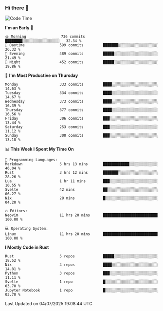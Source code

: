### Hi there 👋
<!--START_SECTION:waka-->
![Code Time](http://img.shields.io/badge/Code%20Time-712%20hrs%2041%20mins-blue)

**I'm an Early 🐤** 

```text
🌞 Morning                736 commits         ████████░░░░░░░░░░░░░░░░░   32.34 % 
🌆 Daytime                599 commits         ███████░░░░░░░░░░░░░░░░░░   26.32 % 
🌃 Evening                489 commits         █████░░░░░░░░░░░░░░░░░░░░   21.49 % 
🌙 Night                  452 commits         █████░░░░░░░░░░░░░░░░░░░░   19.86 % 
```
📅 **I'm Most Productive on Thursday** 

```text
Monday                   333 commits         ████░░░░░░░░░░░░░░░░░░░░░   14.63 % 
Tuesday                  334 commits         ████░░░░░░░░░░░░░░░░░░░░░   14.67 % 
Wednesday                373 commits         ████░░░░░░░░░░░░░░░░░░░░░   16.39 % 
Thursday                 377 commits         ████░░░░░░░░░░░░░░░░░░░░░   16.56 % 
Friday                   306 commits         ███░░░░░░░░░░░░░░░░░░░░░░   13.44 % 
Saturday                 253 commits         ███░░░░░░░░░░░░░░░░░░░░░░   11.12 % 
Sunday                   300 commits         ███░░░░░░░░░░░░░░░░░░░░░░   13.18 % 
```


📊 **This Week I Spent My Time On** 

```text
💬 Programming Languages: 
Markdown                 5 hrs 13 mins       ████████████░░░░░░░░░░░░░   46.04 % 
Rust                     3 hrs 12 mins       ███████░░░░░░░░░░░░░░░░░░   28.26 % 
Lua                      1 hr 11 mins        ███░░░░░░░░░░░░░░░░░░░░░░   10.55 % 
Svelte                   42 mins             ██░░░░░░░░░░░░░░░░░░░░░░░   06.27 % 
Nix                      28 mins             █░░░░░░░░░░░░░░░░░░░░░░░░   04.20 % 

🔥 Editors: 
Neovim                   11 hrs 20 mins      █████████████████████████   100.00 % 

💻 Operating System: 
Linux                    11 hrs 20 mins      █████████████████████████   100.00 % 
```

**I Mostly Code in Rust** 

```text
Rust                     5 repos             █████░░░░░░░░░░░░░░░░░░░░   18.52 % 
Nix                      4 repos             ████░░░░░░░░░░░░░░░░░░░░░   14.81 % 
Python                   3 repos             ███░░░░░░░░░░░░░░░░░░░░░░   11.11 % 
Svelte                   1 repo              █░░░░░░░░░░░░░░░░░░░░░░░░   03.70 % 
Jupyter Notebook         1 repo              █░░░░░░░░░░░░░░░░░░░░░░░░   03.70 % 
```




 Last Updated on 04/07/2025 19:08:44 UTC
<!--END_SECTION:waka-->

<!--
**YoganshSharma/YoganshSharma** is a ✨ _special_ ✨ repository because its `README.md` (this file) appears on your GitHub profile.

Here are some ideas to get you started:

- 🔭 I’m currently working on ...
- 🌱 I’m currently learning ...
- 👯 I’m looking to collaborate on ...
- 🤔 I’m looking for help with ...
- 💬 Ask me about ...
- 📫 How to reach me: ...
- 😄 Pronouns: ...
- ⚡ Fun fact: ...
-->
